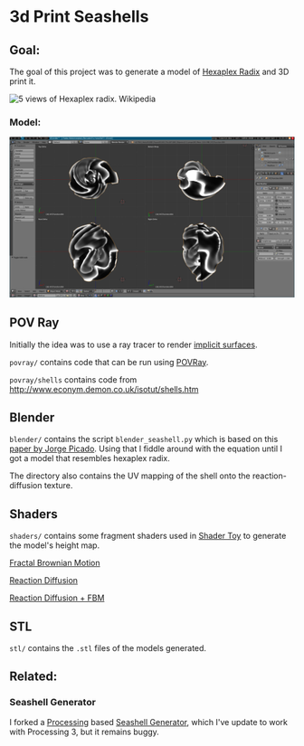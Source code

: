 # 3d Print Seashells

## Goal:

The goal of this project was to generate a model of [Hexaplex
Radix](https://en.wikipedia.org/wiki/Hexaplex_radix) and 3D print it.

![5 views of Hexaplex radix.
Wikipedia](https://upload.wikimedia.org/wikipedia/commons/f/f1/Hexaplex_radix_01.jpg)

### Model:

![Proof of Concept Model](screenshots/hexaplex_quad.png)

## POV Ray

Initially the idea was to use a ray tracer to render [implicit
surfaces](https://en.wikipedia.org/wiki/Implicit_surface).

`povray/` contains code that can be run using
[POVRay](http://povray.org/).

`povray/shells` contains code from
http://www.econym.demon.co.uk/isotut/shells.htm

## Blender

`blender/` contains the script `blender_seashell.py` which is based
on this [paper by Jorge
Picado](http://www.mat.uc.pt/~picado/conchas/eng/article.pdf). Using
that I fiddle around with the equation until I got a model that
resembles hexaplex radix.

The directory also contains the UV mapping of the shell onto the
reaction-diffusion texture.

## Shaders

`shaders/` contains some fragment shaders used in [Shader
Toy](https://www.shadertoy.com) to generate the model's height map.

[Fractal Brownian Motion](https://www.shadertoy.com/view/wdSXD3)

[Reaction Diffusion](https://www.shadertoy.com/view/3sjXzd)

[Reaction Diffusion + FBM](https://www.shadertoy.com/view/tsjSz3)

## STL

`stl/` contains the `.stl` files of the models generated.

## Related:

### Seashell Generator

I forked a [Processing](https://processing.org/) based [Seashell
Generator](https://github.com/hahahahaman/SeashellGenerator), which
I've update to work with Processing 3, but it remains buggy.
